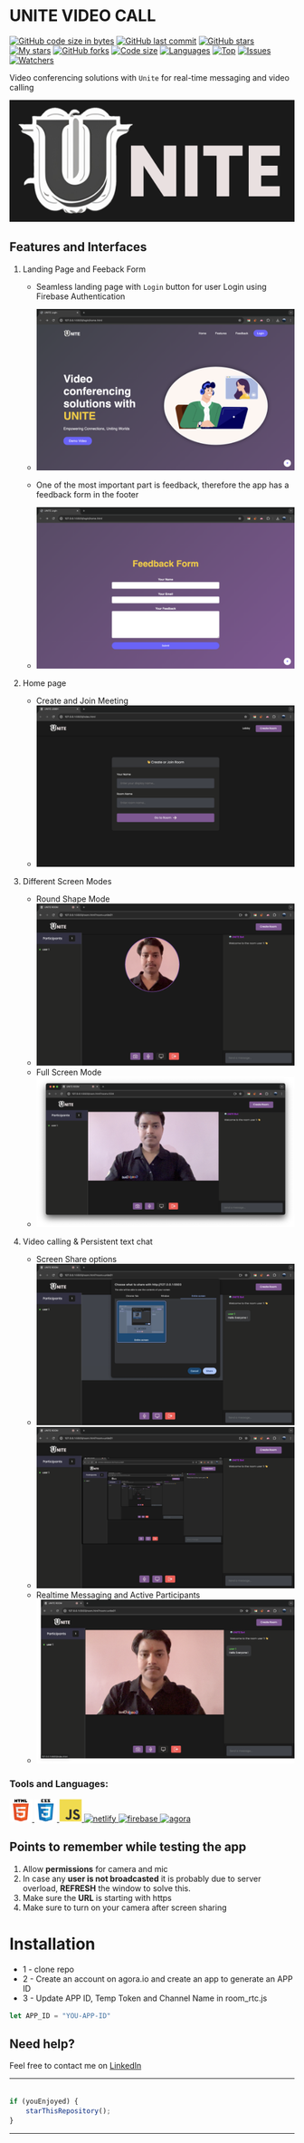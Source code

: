 # UNITE VIDEO CALL

[![GitHub code size in bytes](https://img.shields.io/github/languages/code-size/RAJA-2004/UNITE-VIDEO-CALL?logo=github&style=for-the-badge)](https://github.com/RAJA-2004/UNITE-VIDEO-CALL/)
[![GitHub last commit](https://img.shields.io/github/last-commit/RAJA-2004/UNITE-VIDEO-CALL?style=for-the-badge&logo=git)](https://github.com/RAJA-2004/UNITE-VIDEO-CALL/)
[![GitHub stars](https://img.shields.io/github/stars/RAJA-2004/UNITE-VIDEO-CALL?style=for-the-badge)](https://github.com/RAJA-2004/UNITE-VIDEO-CALL/stargazers)
[![My stars](https://img.shields.io/github/stars/RAJA-2004?affiliations=OWNER%2CCOLLABORATOR&style=for-the-badge&label=My%20stars)](https://github.com/RAJA-2004/UNITE-VIDEO-CALL/stargazers)
[![GitHub forks](https://img.shields.io/github/forks/RAJA-2004/UNITE-VIDEO-CALL?style=for-the-badge&logo=git)](https://github.com/RAJA-2004/UNITE-VIDEO-CALL/network)
[![Code size](https://img.shields.io/github/languages/code-size/RAJA-2004/UNITE-VIDEO-CALL?style=for-the-badge)](https://github.com/RAJA-2004/UNITE-VIDEO-CALL)
[![Languages](https://img.shields.io/github/languages/count/RAJA-2004/UNITE-VIDEO-CALL?style=for-the-badge)](https://github.com/RAJA-2004/UNITE-VIDEO-CALL)
[![Top](https://img.shields.io/github/languages/top/RAJA-2004/UNITE-VIDEO-CALL?style=for-the-badge&label=Top%20Languages)](https://github.com/RAJA-2004/UNITE-VIDEO-CALL)
[![Issues](https://img.shields.io/github/issues/RAJA-2004/UNITE-VIDEO-CALL?style=for-the-badge&label=Issues)](https://github.com/RAJA-2004/UNITE-VIDEO-CALL)
[![Watchers](https://img.shields.io/github/watchers/RAJA-2004/UNITE-VIDEO-CALL?label=Watch&style=for-the-badge)](https://github.com/RAJA-2004/UNITE-VIDEO-CALL/)

Video conferencing solutions with `Unite` for real-time messaging and video calling

<p align="center">
  <a href="https://unite-video-call.netlify.app">
    <img src="https://github.com/RAJA-2004/UNITE-VIDEO-CALL/raw/main/users/logo.png" alt="Unite-logo"/>
  </a>
</p>

## Features and Interfaces

1. Landing Page and Feeback Form
   - Seamless landing page with `Login` button for user Login using Firebase Authentication 
   - ![image](https://github.com/RAJA-2004/UNITE-VIDEO-CALL/blob/main/users/landing-page.png)
 
   - One of the most important part is feedback, therefore the app has a feedback form in the footer 
   - ![image](https://github.com/RAJA-2004/UNITE-VIDEO-CALL/blob/main/users/feedback.png)

2. Home page 
   - Create and Join Meeting
   - ![image](https://github.com/RAJA-2004/UNITE-VIDEO-CALL/blob/main/users/lobby.png)
     
3. Different Screen Modes
   - Round Shape Mode
   - ![image](https://github.com/RAJA-2004/UNITE-VIDEO-CALL/blob/main/users/single-user-join.png)
   - Full Screen Mode
   - ![image](https://github.com/RAJA-2004/UNITE-VIDEO-CALL/blob/main/users/user-full-screen.png)

4. Video calling & Persistent text chat
   - Screen Share options
   - ![image](https://github.com/RAJA-2004/UNITE-VIDEO-CALL/blob/main/users/screen-share.png)
   - ![image](https://github.com/RAJA-2004/UNITE-VIDEO-CALL/blob/main/users/shared-screen.png)
   - Realtime Messaging and Active Participants
   - ![image](https://github.com/RAJA-2004/UNITE-VIDEO-CALL/blob/main/users/user-comment.png)

### Tools and Languages: 
<p align="left">
  <a href="https://www.w3.org/html/" target="_blank">
    <img src="https://raw.githubusercontent.com/devicons/devicon/master/icons/html5/html5-original-wordmark.svg" alt="html5" width="40" height="40"/>
  </a>
  <a href="https://www.w3schools.com/css/" target="_blank">
    <img src="https://raw.githubusercontent.com/devicons/devicon/master/icons/css3/css3-original-wordmark.svg" alt="css3" width="40" height="40"/>
  </a>
  <a href="https://developer.mozilla.org/en-US/docs/Web/JavaScript" target="_blank">
    <img src="https://raw.githubusercontent.com/devicons/devicon/master/icons/javascript/javascript-original.svg" alt="javascript" width="40" height="40"/>
  </a>
  <a href="https://www.netlify.com/" target="_blank">
    <img src="https://www.vectorlogo.zone/logos/netlify/netlify-icon.svg" alt="netlify" width="40" height="40"/>
  </a>
  <a href="https://firebase.google.com/" target="_blank">
    <img src="https://www.vectorlogo.zone/logos/firebase/firebase-icon.svg" alt="firebase" width="40" height="40"/>
  </a>
  <a href="https://www.agora.io/en/" target="_blank">
    <img src="https://avatars.githubusercontent.com/u/11667961?s=280&v=4" alt="agora" width="40" height="40"/>
  </a>
</p>

## Points to remember while testing the app

1. Allow **permissions** for camera and mic
2. In case any **user is not broadcasted** it is probably due to server overload, **REFRESH** the window to solve this. 
3. Make sure the **URL** is starting with https
4. Make sure to turn on your camera after screen sharing

# Installation
* 1 - clone repo 
* 2 - Create an account on agora.io and create an app to generate an APP ID
* 3 - Update APP ID, Temp Token and Channel Name in room_rtc.js
```javascript
let APP_ID = "YOU-APP-ID"
```

## Need help?

Feel free to contact me on [LinkedIn](https://www.linkedin.com/in/rajadigvijaysingh/) 

---------

```javascript

if (youEnjoyed) {
    starThisRepository();
}

```

-----------
